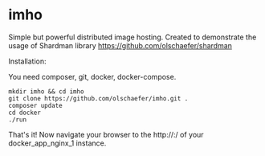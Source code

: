 imho
====

Simple but powerful distributed image hosting.
Created to demonstrate the usage of Shardman library https://github.com/olschaefer/shardman

Installation:

You need composer, git, docker, docker-compose.

    mkdir imho && cd imho
    git clone https://github.com/olschaefer/imho.git .
    composer update
    cd docker
    ./run
    
That's it! Now navigate your browser to the http://<ip>:<port>/ of your docker_app_nginx_1 instance.